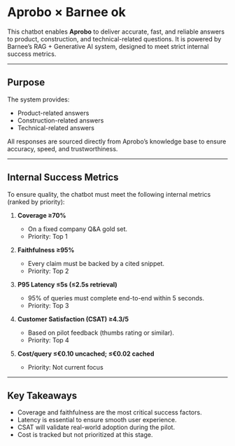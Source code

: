 # Aprobo × Barnee  ok

This chatbot enables **Aprobo** to deliver accurate, fast, and reliable answers to product, construction, and technical-related questions. It is powered by Barnee’s RAG + Generative AI system, designed to meet strict internal success metrics.  

---

## Purpose  
The system provides:  
- Product-related answers  
- Construction-related answers  
- Technical-related answers  

All responses are sourced directly from Aprobo’s knowledge base to ensure accuracy, speed, and trustworthiness.  

---

## Internal Success Metrics  

To ensure quality, the chatbot must meet the following internal metrics (ranked by priority):  

1. **Coverage ≥70%**  
   - On a fixed company Q&A gold set.  
   - Priority: Top 1  

2. **Faithfulness ≥95%**  
   - Every claim must be backed by a cited snippet.  
   - Priority: Top 2  

3. **P95 Latency ≤5s (≤2.5s retrieval)**  
   - 95% of queries must complete end-to-end within 5 seconds.  
   - Priority: Top 3  

4. **Customer Satisfaction (CSAT) ≥4.3/5**  
   - Based on pilot feedback (thumbs rating or similar).  
   - Priority: Top 4  

5. **Cost/query ≤€0.10 uncached; ≤€0.02 cached**  
   - Priority: Not current focus  

---

## Key Takeaways  
- Coverage and faithfulness are the most critical success factors.  
- Latency is essential to ensure smooth user experience.  
- CSAT will validate real-world adoption during the pilot.  
- Cost is tracked but not prioritized at this stage.  

